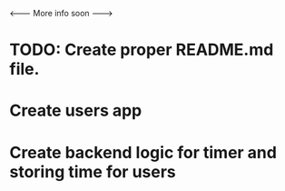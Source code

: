 <--- More info soon --->
# TODO: Create proper README.md file.
# Create users app 
# Create backend logic for timer and storing time for users 